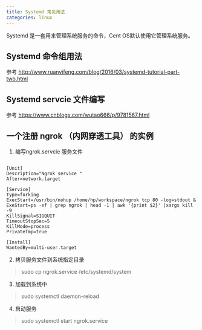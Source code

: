 ```yaml
---
title: Systemd 常见用法
categories: linux
---
```


Systemd 是一套用来管理系统服务的命令，Cent OS默认使用它管理系统服务。

## Systemd 命令组用法

参考 http://www.ruanyifeng.com/blog/2016/03/systemd-tutorial-part-two.html

## Systemd servcie 文件编写

参考 https://www.cnblogs.com/wutao666/p/9781567.html

## 一个注册 ngrok （内网穿透工具） 的实例

1. 编写ngrok.servcie 服务文件

```

[Unit]
Description="Ngrok service "
After=network.target

[Service]
Type=forking
ExecStart=/usr/bin/nohup /home/hp/workspace/ngrok tcp 80 -log=stdout &
ExeStart=ps -ef | grep ngrok | head -1 | awk '{print $2}' |xargs kill -9 
KillSignal=SIGQUIT
TimeoutStopSec=5
KillMode=process
PrivateTmp=true

[Install]
WantedBy=multi-user.target

```


2. 拷贝服务文件到系统指定目录

> sudo cp ngrok.service /etc/systemd/system

3. 加载到系统中

> sudo systemctl daemon-reload
   
4. 启动服务

> sudo systemctl start ngrok.service


